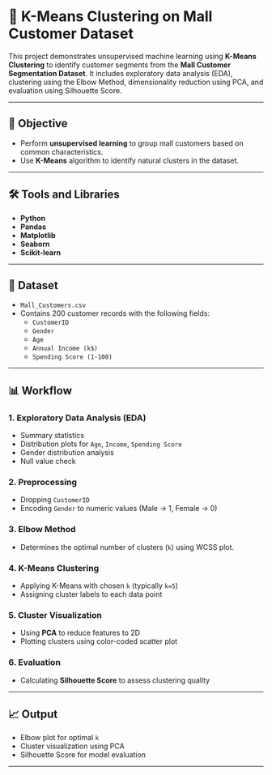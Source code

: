 # 🧠 K-Means Clustering on Mall Customer Dataset

This project demonstrates unsupervised machine learning using **K-Means Clustering** to identify customer segments from the **Mall Customer Segmentation Dataset**. It includes exploratory data analysis (EDA), clustering using the Elbow Method, dimensionality reduction using PCA, and evaluation using Silhouette Score.

---

## 🎯 Objective

- Perform **unsupervised learning** to group mall customers based on common characteristics.
- Use **K-Means** algorithm to identify natural clusters in the dataset.

---

## 🛠️ Tools and Libraries

- **Python**
- **Pandas**
- **Matplotlib**
- **Seaborn**
- **Scikit-learn**

---

## 📁 Dataset

- `Mall_Customers.csv`  
- Contains 200 customer records with the following fields:
  - `CustomerID`
  - `Gender`
  - `Age`
  - `Annual Income (k$)`
  - `Spending Score (1-100)`

---

## 📊 Workflow

### 1. Exploratory Data Analysis (EDA)
- Summary statistics
- Distribution plots for `Age`, `Income`, `Spending Score`
- Gender distribution analysis
- Null value check

### 2. Preprocessing
- Dropping `CustomerID`
- Encoding `Gender` to numeric values (Male → 1, Female → 0)

### 3. Elbow Method
- Determines the optimal number of clusters (`k`) using WCSS plot.

### 4. K-Means Clustering
- Applying K-Means with chosen `k` (typically `k=5`)
- Assigning cluster labels to each data point

### 5. Cluster Visualization
- Using **PCA** to reduce features to 2D
- Plotting clusters using color-coded scatter plot

### 6. Evaluation
- Calculating **Silhouette Score** to assess clustering quality

---

## 📈 Output

- Elbow plot for optimal `k`
- Cluster visualization using PCA
- Silhouette Score for model evaluation

---

